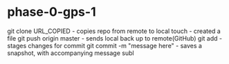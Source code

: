 # phase-0-gps-1
git clone URL_COPIED - copies repo from remote to local
touch - created a file
git push origin master - sends local back up to remote(GitHub)
git add - stages changes for commit
git commit -m "message here" - saves a snapshot, with accompanying message
subl
